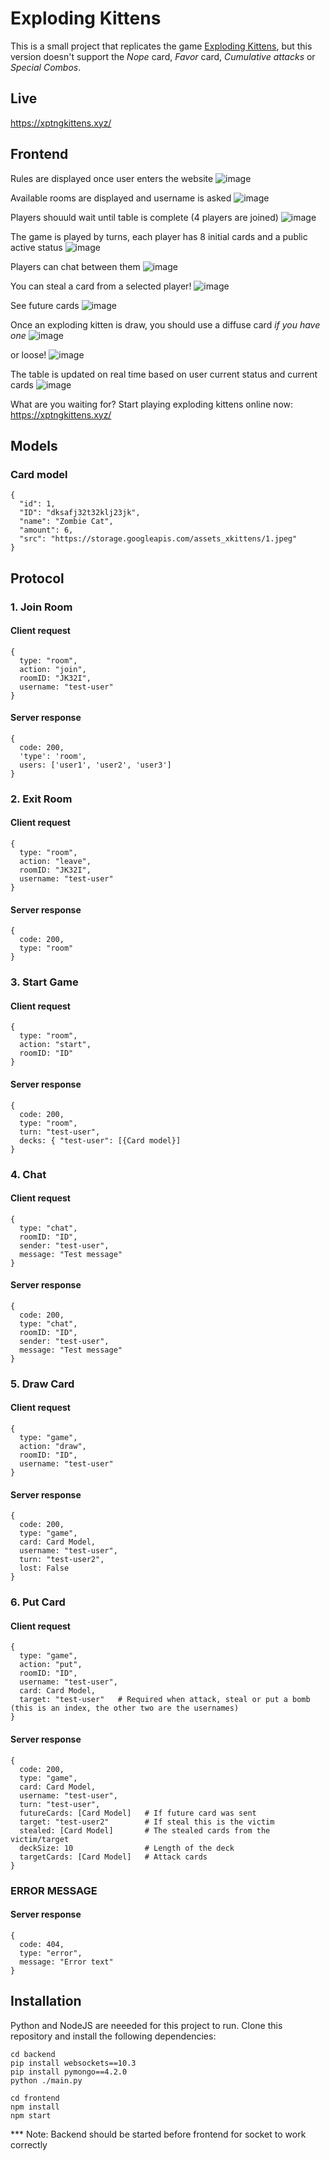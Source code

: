 # Exploding Kittens 
This is a small project that replicates the game [Exploding Kittens](https://www.explodingkittens.com/products/exploding-kittens-original-edition), but
this version doesn't support the *Nope* card, *Favor* card,  *Cumulative attacks* or *Special Combos*.

## Live
https://xptngkittens.xyz/

## Frontend
Rules are displayed once user enters the website
![image](https://user-images.githubusercontent.com/28350445/193164361-6a03e716-126c-46ad-92d5-2767b1ca473b.png)

Available rooms are displayed and username is asked
![image](https://user-images.githubusercontent.com/28350445/193164383-127e0467-eae5-4a08-bf7e-dbd508310165.png)

Players shouuld wait until table is complete (4 players are joined)
![image](https://user-images.githubusercontent.com/28350445/193164437-cf242fa7-17e7-43b0-82fc-d4d5980944d3.png)

The game is played by turns, each player has 8 initial cards and a public active status
![image](https://user-images.githubusercontent.com/28350445/193164595-2c577531-bdbd-45fe-8b28-ad4ec9216b0c.png)

Players can chat between them
![image](https://user-images.githubusercontent.com/28350445/193164640-1620fa57-f44e-40e0-8a8a-5877a0b5f09c.png)

You can steal a card from a selected player!
![image](https://user-images.githubusercontent.com/28350445/193164703-fe29d52b-9361-4581-bbcc-6e3aa526b934.png)

See future cards
![image](https://user-images.githubusercontent.com/28350445/193164717-58b2cc73-17cd-4e36-b01d-db13928aa412.png)

Once an exploding kitten is draw, you should use a diffuse card *if you have one*
![image](https://user-images.githubusercontent.com/28350445/193164783-5d63913b-bdeb-40aa-9053-6e205ab07354.png)

or loose!
![image](https://user-images.githubusercontent.com/28350445/193164794-15fe36ff-3924-4ebc-8b32-0950ff131e0f.png)


The table is updated on real time based on user current status and current cards
![image](https://user-images.githubusercontent.com/28350445/193164854-7f42d607-7b60-4f7d-95f4-64ba56798907.png)


What are you waiting for? Start playing exploding kittens online now: https://xptngkittens.xyz/



## Models

### Card model
```
{
  "id": 1,
  "ID": "dksafj32t32klj23jk",
  "name": "Zombie Cat",
  "amount": 6,
  "src": "https://storage.googleapis.com/assets_xkittens/1.jpeg"
}
```

## Protocol

### **1. Join Room**

#### Client request
```
{
  type: "room",
  action: "join",
  roomID: "JK32I",
  username: "test-user"
}
```

#### Server response
```
{
  code: 200,
  'type': 'room',
  users: ['user1', 'user2', 'user3']
}
```

### **2. Exit Room**

#### Client request
```
{
  type: "room",
  action: "leave",
  roomID: "JK32I",
  username: "test-user"
}
```

#### Server response
```
{
  code: 200,
  type: "room"
}
```

### **3. Start Game**

#### Client request
```
{
  type: "room",
  action: "start",
  roomID: "ID"
}
```

#### Server response
```
{
  code: 200,
  type: "room",
  turn: "test-user",
  decks: { "test-user": [{Card model}]
}
```

### **4. Chat**

#### Client request
```
{
  type: "chat",
  roomID: "ID",
  sender: "test-user",
  message: "Test message"
}
```

#### Server response
```
{
  code: 200,
  type: "chat",
  roomID: "ID",
  sender: "test-user",
  message: "Test message"
}
```

### **5. Draw Card**

#### Client request
```
{
  type: "game",
  action: "draw",
  roomID: "ID",
  username: "test-user"
}
```

#### Server response
```
{
  code: 200,
  type: "game",
  card: Card Model,
  username: "test-user",
  turn: "test-user2",
  lost: False
}
```

### **6. Put Card**

#### Client request
```
{
  type: "game",
  action: "put",
  roomID: "ID",
  username: "test-user",
  card: Card Model,
  target: "test-user"   # Required when attack, steal or put a bomb (this is an index, the other two are the usernames)
}
```

#### Server response
```
{
  code: 200,
  type: "game",
  card: Card Model,
  username: "test-user",
  turn: "test-user",
  futureCards: [Card Model]   # If future card was sent
  target: "test-user2"        # If steal this is the victim 
  stealed: [Card Model]       # The stealed cards from the victim/target
  deckSize: 10                # Length of the deck
  targetCards: [Card Model]   # Attack cards
}
```

### **ERROR MESSAGE**

#### Server response
```
{
  code: 404,
  type: "error",
  message: "Error text"
}
```



## Installation
Python and NodeJS are neeeded for this project to run. Clone this repository and install the following dependencies:

```
cd backend
pip install websockets==10.3
pip install pymongo==4.2.0
python ./main.py
```

```
cd frontend
npm install
npm start
```

*** Note: Backend should be started before frontend for socket to work correctly

